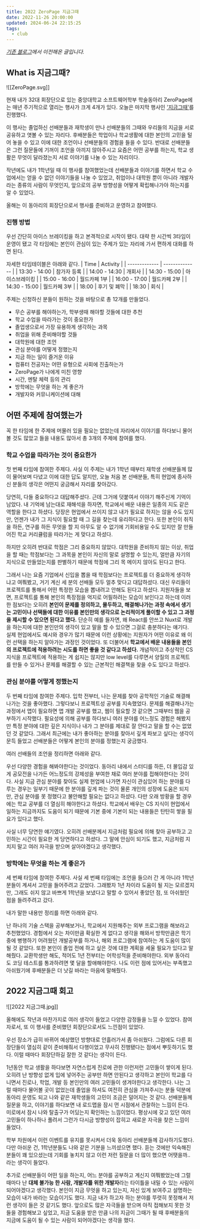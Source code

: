 ```yaml
---
title: 2022 ZeroPage 지금그때
date: 2022-11-26 20:00:00
updated: 2024-06-24 22:15:25
tags:
  - club
---
```


*[기존 블로그](https://choiminjun.netlify.app/blog/after-jigeumgeuddae)에서 이전해온 글입니다.*

## What is 지금그때?
![[ZeroPage.svg]]

현재 내가 32대 회장단으로 있는 중앙대학교 소프트웨어학부 학술동아리 ZeroPage에는 매년 주기적으로 열리는 행사가 크게 4개가 있다. 오늘은 마지막 행사인 ['지금그때'](https://zp-portal.org/jigeumgeuddae/)를 진행했다. 

이 행사는 졸업하신 선배분들과 재학생이 만나 선배분들의 그때와 우리들의 지금을 서로 공유하고 엿볼 수 있는 자리다. 후배분들은 학업이나 학교생활에 대한 본인의 고민을 털어 놓을 수 있고 이에 대한 조언이나 선배분들의 경험을 들을 수 있다. 반대로 선배분들은 그런 질문들에 기꺼이 조언을 아끼지 않아주시고 요즘은 어떤 공부를 하는지, 학교 생활은 무엇이 달라졌는지 서로 이야기를 나눌 수 있는 자리이다.

작년에도 내가 1학년일 때 이 행사를 참여했었는데 선배분들과 이야기를 하면서 학교 수업에서는 얻을 수 없던 이야기들을 나눌 수 있었고, 취업이나 대학원 뿐이 아니라 개발자라는 종류의 사람이 무엇인지, 앞으로의 공부 방향성을 어떻게 확립해나가야 하는지를 알 수 있었다.

올해는 이 동아리의 회장단으로서 행사를 준비하고 운영하고 참여했다.

### 진행 방법
우선 간단히 아이스 브레이킹을 하고 본격적으로 시작이 됐다. 대략 한 시간씩 3타임이 운영이 됐고 각 타임에는 본인이 관심이 있는 주제가 있는 자리에 가서 편하게 대화를 하면 된다.

자세한 타임테이블은 아래와 같다.
| Time          | Activity       |
| ------------- | -------------- |
| 13:30 - 14:00 | 참가자 등록     |
| 14:00 - 14:30 | 개회사          |
| 14:30 - 15:00 | 아이스브레이킹  |
| 15:00 - 16:00 | 월드카페 1부    |
| 16:00 - 17:00 | 월드카페 2부    |
| 14:30 - 15:00 | 월드카페 3부    |
| 18:00         | 후기 및 폐막    |
| 18:30         | 회식            |


주제는 신청하신 분들이 원하는 것을 바탕으로 총 12개를 만들었다.
- 무슨 공부를 해야하는가, 학부생때 해야할 것들에 대한 추천
- 학교 수업을 따라가는 것이 중요한가
- 졸업생으로서 가장 유용하게 생각하는 과목
- 취업을 위해 준비해야할 것들
- 대학원에 대한 조언
- 관심 분야를 어떻게 정했는지
- 지금 하는 일이 즐거운 이유
- 컴퓨터 전공자는 어떤 유형으로 사회에 진출하는가
- ZeroPage가 나에게 미친 영향
- 시간, 멘탈 체력 등의 관리
- 방학에는 무엇을 하는 게 좋은가
- 개발자와 커뮤니케이션에 대해

## 어떤 주제에 참여했는가
꼭 한 타임에 한 주제에 머물러 있을 필요는 없었는데 자리에서 이야기를 하다보니 물어볼 것도 많았고 들을 내용도 많아서 총 3개의 주제에 참여를 했다.

### 학교 수업을 따라가는 것이 중요한가
첫 번째 타임에 참여한 주제다. 사실 이 주제는 내가 1학년 때부터 재학생 선배분들께 많이 물어보며 다녔고 이에 대한 답도 알지만, 오늘 처음 본 선배분들, 특히 현업에 종사하신 분들의 생각은 어떤지 궁금해서 자리를 찾아갔다.

당연히, 다들 중요하다고 대답해주셨다. 근데 그거에 덧붙여서 이야기 해주신게 기억이 남았다. 내 기억에 남는대로 재해석을 하자면, 학교에서 배운 내용은 일종의 지도 같은 역할을 한다고 하셨다. 당장은 현업에서 쓰이지 않고 내가 필요로 하지는 않을 수도 있지만, 언젠가 내가 그 지식이 필요할 때 그 길을 찾는데 유리하다고 한다. 또한 본인이 취직을 하든, 연구를 하든 무엇을 할 지 아무도 알 수 없기에 기회비용일 수도 있지만 잘 만들어진 학교 커리큘럼을 따라가는 게 맞다고 하셨다.

하지만 오히려 반대로 학점은 그리 중요하지 않았다. 대학원을 준비하지 않는 이상, 취업을 할 때는 학점보다는 그 과목을 본인이 자신의 말로 설명할 수 있는지, 얼만큼 자기의 지식으로 만들었는지를 판별하기 때문에 학점에 그리 목 메이지 않아도 된다고 한다.

그래서 나는 요즘 기업에서 신입을 뽑을 때 학점보다는 프로젝트를 더 중요하게 생각하냐고 여쭤봤고, 거기 계신 세 분의 선배들 모두 얼추 맞다고 대답하셨다. 대신 우리들이 프로젝트를 통해서 어떤 특정한 모습을 뽑내려고 안해도 된다고 하셨다. 지원자들을 보면, 프로젝트를 통해 본인의 특장점을 억지로 어필하려는 모습이 보인다고 하는데 이러한 점보다는 오히려 **본인이 문제를 정의하고, 몰두하고, 해결해나가는 과정 속에서 생기는 고민이나 선택들에 대한 이유를 본인만의 생각으로 논리적이게 풀이할 수 있고 그 과정을 제시할 수 있으면 된다고 했다.** 단순히 예를 들자면, 왜 React를 안쓰고 Nuxt로 개발을 하는지에 대한 본인만의 생각이 있고 말을 할 수 있으면 그걸로 충분하다는 얘기다. 실제 현업에서도 예시와 경우가 많기 때문에 이런 상황에는 지원자가 어떤 이유로 왜 이런 선택을 하는지 알아가는 과정인 것이었다. 또 더불어서 **학교에서 배운 내용들을 본인의 프로젝트에 적용하려는 시도를 하면 좋을 것 같다고 하셨다.** 개념적이고 추상적인 CS 지식을 프로젝트에 적용하는 게 쉽지는 않지만 low level를 다루면서 양질의 프로젝트를 만들 수 있거나 문제를 해결할 수 있는 근본적인 해결책을 찾을 수도 있다고 하셨다.

### 관심 분야를 어떻게 정했는지
두 번째 타임에 참여한 주제다. 입학 전부터, 나는 문제를 찾아 공학적인 기술로 해결해나가는 것을 좋아했다. 그렇다보니 프로젝트성 공부를 지속했었다. 문제를 해결해나가는 과정에서 앱이 필요하면 앱 개발 공부를 했고, 웹이 필요할 것 같으면 그때부터 웹을 공부하기 시작했다. 필요성에 의해 공부를 하다보니 여러 분야를 어느정도 경험은 해봤지만 특정 분야에 대한 깊은 지식이나 내가 그 분야를 제대로 잘 안다고 말을 할 수는 없었던 것 같았다. 그래서 최근에는 내가 좋아하는 분야를 찾아서 깊게 파보고 싶다는 생각이 문득 들었고 선배분들은 어떻게 본인의 분야를 정했는지 궁금했다.

여러 선배들의 조언을 정리하면 아래와 같다.

우선 다양한 경험을 해봐야한다는 것이었다. 동아리 내에서 스터디를 하든, 더 몰입감 있게 공모전을 나가든 어느정도의 강제성을 부여한 채로 여러 분야를 접해야한다는 것이다. 사실 지금 관심 분야를 찾아도 실제 현업에 나가면 자신이 관심있어 하는 분야를 다루는 경우는 일부기 때문에 한 분야를 깊게 파는 것이 물론 개인의 성장에 도움은 되지만, 관심 분야를 못 정했다고 불안해할 필요는 없다고 하셨다. 다만 오래 방황을 할 경우에는 학교 공부를 더 열심히 해야한다고 하셨다. 학교에서 배우는 CS 지식이 현업에서 일하는 지금까지도 도움이 되기 때문에 기본 중에 기본이 되는 내용들은 탄탄히 쌓을 필요가 있다고 했다. 

사실 너무 당연한 얘기였다. 오히려 선배분께서 지금처럼 필요에 의해 찾아 공부하고 고민하는 시간이 필요한 게 당연하다고 하셨다. 그 말에 안심이 되기도 했고, 지금처럼 지치지 말고 여러 자극을 받으며 살아야겠다고 생각했다.
### 방학에는 무엇을 하는 게 좋은가
세 번째 타임에 참여한 주제다. 사실 세 번째 타임에는 조언을 들으러 간 게 아니라 1학년분들이 계셔서 고민을 들어주려고 갔었다. 그래봤자 1년 차이라 도움이 될 지는 모르겠지만, 그래도 쉬지 않고 바쁘게 1학년을 보냈다고 말할 수 있어서 좋았던 점, 또 아쉬웠던 점을 들려주려고 갔다.

내가 말한 내용만 정리를 하면 아래와 같다.

난 하나의 기술 스택을 공부해보거나, 학교에서 지원해주는 외부 프로그램을 해보라고 추천했었다. 경험에서 오는 차이만큼 확실한 게 없다고 생각을 해와서 방학만큼은 학기 중에 병행하기 어려웠던 개발공부를 하거나, 해외 프로그램에 참여하는 게 도움이 많이 될 것 같았다. 또한 본인이 졸업 전에 하고 싶은 것에 대한 계획을 세울 필요가 있다고 말해줬다. 교환학생만 해도, 적어도 1년 전부터는 어학성적을 준비해야한다. 외부 동아리도 코딩 테스트를 통과하려면 몇 달을 할애해야한다. 나도 이런 점에 있어서는 부족했고 아쉬웠기에 후배분들은 더 낫길 바라는 마음에 말해줬다.
## 2022 지금그때 회고
![[2022 지금그때.jpg]]

올해에도 작년과 마찬가지로 여러 생각이 들었고 다양한 감정들을 느낄 수 있었다. 참여자로서, 또 이 행사를 준비했던 회장단으로서도 느낀점이 있었다. 

우선 장소가 급히 바뀌어 예상했던 방향대로 안흘러가서 좀 아쉬웠다. 그럼에도 다른 회장단들이 열심히 같이 준비해줘서 다행이었고 무사히 진행됐다는 점에서 뿌듯하기도 했다. 이럴 때마다 회장단하길 잘한 것 같다는 생각이 든다.

1년동안 학교 생활을 하다보면 자연스럽게 진로에 관한 이런저런 고민들이 쌓이게 된다. 오히려 난 방향성 없게 입에 넣어주는 공부만 하면 안된다고 생각하고 본인이 학교를 다니면서 진로나, 학업, 개발 등 본인만의 여러 고민들이 생겨야한다고 생각한다. 나는 그럴 때마다 물어볼 곳이 없었는데 졸업을 하셔도 여전히 관심을 가져주시는 분들 덕분에 동아리 운영도 되고 나와 같은 재학생들의 고민이 조금은 덜어지는 것 같다. 선배분들께 질문을 하고, 이야기를 하다보면 내 로드맵을 잠시 먼 시점에서 관찰하는 느낌이 든다. 미로에서 잠시 나와 탈출구가 어딨는지 확인하는 느낌이었다. 평상시에 갖고 있던 여러 고민들이 하나하나 풀려서 그런가 다시금 방향성이 잡히고 새로운 자극을 찾은 느낌이 들었다.

학부 차원에서 이런 이벤트를 유지를 못시켜서 더욱 동아리 선배분들께 감사하기도했다. 다만 아쉬운 건, 1학년분들도 나와 같은 기분을 느끼셨으면 했다. 듣는 것에만 익숙해진 분들이 꽤 있으셨는데 기회를 놓치지 않고 이런 저런 질문을 더 많이 했으면 어땟을까.. 라는 생각이 들었다.

추가로 선배분들이 어떤 일을 하는지, 어느 분야를 공부하고 계신지 여쭤봤었는데 그럴 때마다 난 **대체 불가능 한 사람, 개발자를 위한 개발자**라는 타이틀을 내밀 수 있는 사림이 되어야겠다고 생각했다. 본인이 지금 무엇을 하고 있는지, 자신 있게 보여주고 설명하는 모습이 내가 바라는 모습이기도 했다. 지금 내가 하고자 하는 분야를 뚜렷히 못정해서 저런 생각이 들은 것 같기도 했다. 앞으로도 많은 자극들을 받으며 아직 접해보지 못한 것들을 경험해보고 싶었고, 지금 도움을 받은 만큼 나의 지금이 그때가 될 때 후배분들의 지금에 도움이 될 수 있는 사람이 되어야겠다는 생각을 했다.
